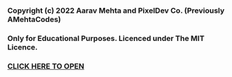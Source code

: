 ### Copyright (c) 2022 Aarav Mehta and PixelDev Co. (Previously AMehtaCodes)
### Only for Educational Purposes. Licenced under The MIT Licence.

### [CLICK HERE TO OPEN](https://AaravMehta59.github.io/calc/calculator.html/)
